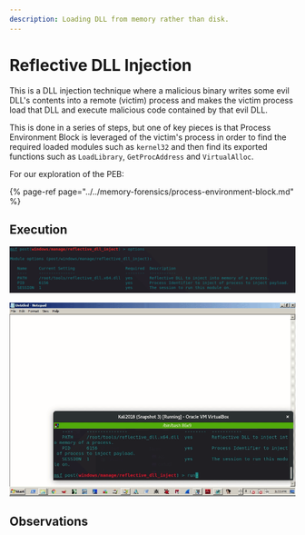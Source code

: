 ```yaml
---
description: Loading DLL from memory rather than disk.
---
```


# Reflective DLL Injection

This is a DLL injection technique where a malicious binary writes some evil DLL's contents into a remote \(victim\) process and makes the victim process load that DLL and execute malicious code contained by that evil DLL.

This is done in a series of steps, but one of key pieces is that Process Environment Block is leveraged of the victim's process in order to find the required loaded modules such as `kernel32` and then find its exported functions such as `LoadLibrary`, `GetProcAddress` and `VirtualAlloc`.

For our exploration of the PEB:

{% page-ref page="../../memory-forensics/process-environment-block.md" %}

## Execution

![](../../.gitbook/assets/reflective-dll-options%20%281%29.png)

![](../../.gitbook/assets/reflective-dll-gif.gif)

## Observations



